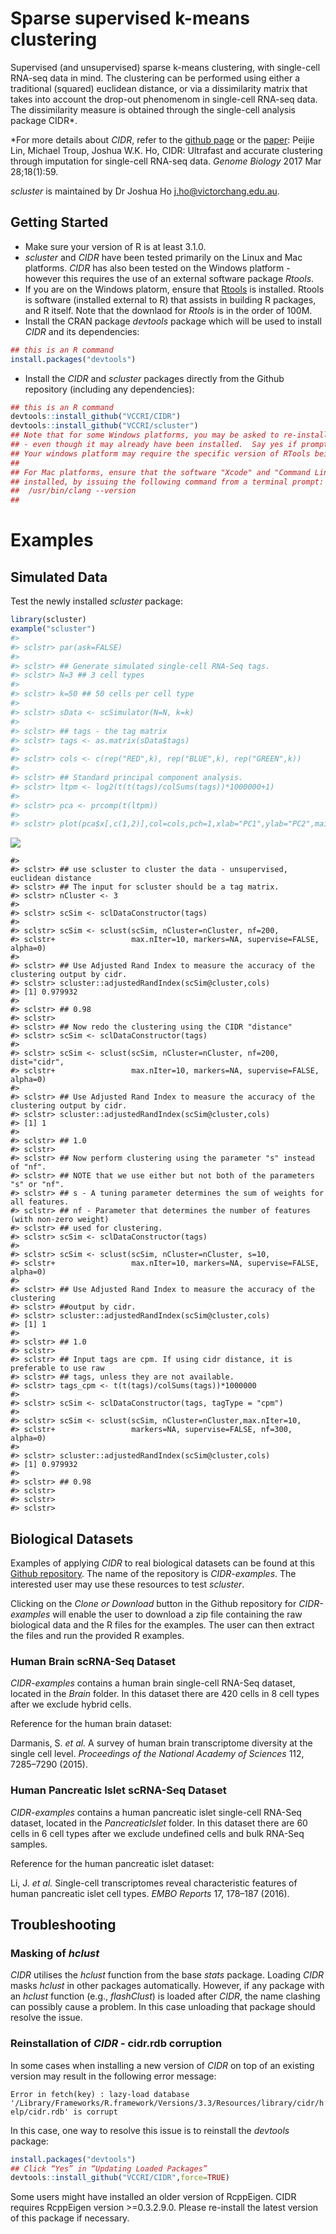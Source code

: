 
<!-- README.md is generated from README.Rmd. Please edit that file -->
Sparse supervised k-means clustering
====================================

Supervised (and unsupervised) sparse k-means clustering, with single-cell RNA-seq data in mind. The clustering can be performed using either a traditional (squared) euclidean distance, or via a dissimilarity matrix that takes into account the drop-out phenomenom in single-cell RNA-seq data. The dissimilarity measure is obtained through the single-cell analysis package CIDR\*.

\*For more details about *CIDR*, refer to the [github page](https://github.com/VCCRI/CIDR) or the [paper](https://genomebiology.biomedcentral.com/articles/10.1186/s13059-017-1188-0): Peijie Lin, Michael Troup, Joshua W.K. Ho, CIDR: Ultrafast and accurate clustering through imputation for single-cell RNA-seq data. *Genome Biology* 2017 Mar 28;18(1):59.

*scluster* is maintained by Dr Joshua Ho <j.ho@victorchang.edu.au>.

Getting Started
---------------

-   Make sure your version of R is at least 3.1.0.
-   *scluster* and *CIDR* have been tested primarily on the Linux and Mac platforms. *CIDR* has also been tested on the Windows platform - however this requires the use of an external software package *Rtools*.
-   If you are on the Windows platorm, ensure that [Rtools](https://cran.r-project.org/bin/windows/Rtools/) is installed. Rtools is software (installed external to R) that assists in building R packages, and R itself. Note that the downlaod for *Rtools* is in the order of 100M.
-   Install the CRAN package *devtools* package which will be used to install *CIDR* and its dependencies:

``` r
## this is an R command
install.packages("devtools")
```

-   Install the *CIDR* and *scluster* packages directly from the Github repository (including any dependencies):

``` r
## this is an R command
devtools::install_github("VCCRI/CIDR")
devtools::install_github("VCCRI/scluster")
## Note that for some Windows platforms, you may be asked to re-install RTools
## - even though it may already have been installed.  Say yes if prompted.
## Your windows platform may require the specific version of RTools being suggested.
##
## For Mac platforms, ensure that the software "Xcode" and "Command Line Tools" are
## installed, by issuing the following command from a terminal prompt:
##  /usr/bin/clang --version
##
```

Examples
========

Simulated Data
--------------

Test the newly installed *scluster* package:

``` r
library(scluster)
example("scluster")
#> 
#> sclstr> par(ask=FALSE)
#> 
#> sclstr> ## Generate simulated single-cell RNA-Seq tags.
#> sclstr> N=3 ## 3 cell types
#> 
#> sclstr> k=50 ## 50 cells per cell type
#> 
#> sclstr> sData <- scSimulator(N=N, k=k)
#> 
#> sclstr> ## tags - the tag matrix
#> sclstr> tags <- as.matrix(sData$tags)
#> 
#> sclstr> cols <- c(rep("RED",k), rep("BLUE",k), rep("GREEN",k))
#> 
#> sclstr> ## Standard principal component analysis.
#> sclstr> ltpm <- log2(t(t(tags)/colSums(tags))*1000000+1)
#> 
#> sclstr> pca <- prcomp(t(ltpm))
#> 
#> sclstr> plot(pca$x[,c(1,2)],col=cols,pch=1,xlab="PC1",ylab="PC2",main="prcomp")
```

![](README-unnamed-chunk-4-1.png)

    #> 
    #> sclstr> ## use scluster to cluster the data - unsupervised, euclidean distance
    #> sclstr> ## The input for scluster should be a tag matrix.
    #> sclstr> nCluster <- 3
    #> 
    #> sclstr> scSim <- sclDataConstructor(tags)
    #> 
    #> sclstr> scSim <- sclust(scSim, nCluster=nCluster, nf=200, 
    #> sclstr+                 max.nIter=10, markers=NA, supervise=FALSE, alpha=0)
    #> 
    #> sclstr> ## Use Adjusted Rand Index to measure the accuracy of the clustering output by cidr.
    #> sclstr> scluster::adjustedRandIndex(scSim@cluster,cols)
    #> [1] 0.979932
    #> 
    #> sclstr> ## 0.98
    #> sclstr> 
    #> sclstr> ## Now redo the clustering using the CIDR "distance"
    #> sclstr> scSim <- sclDataConstructor(tags)
    #> 
    #> sclstr> scSim <- sclust(scSim, nCluster=nCluster, nf=200, dist="cidr",
    #> sclstr+                 max.nIter=10, markers=NA, supervise=FALSE, alpha=0)
    #> 
    #> sclstr> ## Use Adjusted Rand Index to measure the accuracy of the clustering output by cidr.
    #> sclstr> scluster::adjustedRandIndex(scSim@cluster,cols)
    #> [1] 1
    #> 
    #> sclstr> ## 1.0
    #> sclstr> 
    #> sclstr> ## Now perform clustering using the parameter "s" instead of "nf".
    #> sclstr> ## NOTE that we use either but not both of the parameters "s" or "nf".
    #> sclstr> ## s - A tuning parameter determines the sum of weights for all features.
    #> sclstr> ## nf - Parameter that determines the number of features (with non-zero weight) 
    #> sclstr> ## used for clustering.
    #> sclstr> scSim <- sclDataConstructor(tags)
    #> 
    #> sclstr> scSim <- sclust(scSim, nCluster=nCluster, s=10, 
    #> sclstr+                 max.nIter=10, markers=NA, supervise=FALSE, alpha=0)
    #> 
    #> sclstr> ## Use Adjusted Rand Index to measure the accuracy of the clustering 
    #> sclstr> ##output by cidr.
    #> sclstr> scluster::adjustedRandIndex(scSim@cluster,cols)
    #> [1] 1
    #> 
    #> sclstr> ## 1.0
    #> sclstr> 
    #> sclstr> ## Input tags are cpm. If using cidr distance, it is preferable to use raw 
    #> sclstr> ## tags, unless they are not available.
    #> sclstr> tags_cpm <- t(t(tags)/colSums(tags))*1000000
    #> 
    #> sclstr> scSim <- sclDataConstructor(tags, tagType = "cpm")
    #> 
    #> sclstr> scSim <- sclust(scSim, nCluster=nCluster,max.nIter=10, 
    #> sclstr+                 markers=NA, supervise=FALSE, nf=300, alpha=0)
    #> 
    #> sclstr> scluster::adjustedRandIndex(scSim@cluster,cols)
    #> [1] 0.979932
    #> 
    #> sclstr> ## 0.98
    #> sclstr> 
    #> sclstr> 
    #> sclstr>

Biological Datasets
-------------------

Examples of applying *CIDR* to real biological datasets can be found at this [Github repository](https://github.com/VCCRI/CIDR-examples). The name of the repository is *CIDR-examples*. The interested user may use these resources to test *scluster*.

Clicking on the *Clone or Download* button in the Github repository for *CIDR-examples* will enable the user to download a zip file containing the raw biological data and the R files for the examples. The user can then extract the files and run the provided R examples.

### Human Brain scRNA-Seq Dataset

*CIDR-examples* contains a human brain single-cell RNA-Seq dataset, located in the *Brain* folder. In this dataset there are 420 cells in 8 cell types after we exclude hybrid cells.

Reference for the human brain dataset:

Darmanis, S. *et al.* A survey of human brain transcriptome diversity at the single cell level. *Proceedings of the National Academy of Sciences* 112, 7285–7290 (2015).

### Human Pancreatic Islet scRNA-Seq Dataset

*CIDR-examples* contains a human pancreatic islet single-cell RNA-Seq dataset, located in the *PancreaticIslet* folder. In this dataset there are 60 cells in 6 cell types after we exclude undefined cells and bulk RNA-Seq samples.

Reference for the human pancreatic islet dataset:

Li, J. *et al.* Single-cell transcriptomes reveal characteristic features of human pancreatic islet cell types. *EMBO Reports* 17, 178–187 (2016).

Troubleshooting
---------------

### Masking of *hclust*

*CIDR* utilises the *hclust* function from the base *stats* package. Loading *CIDR* masks *hclust* in other packages automatically. However, if any package with an *hclust* function (e.g., *flashClust*) is loaded after *CIDR*, the name clashing can possibly cause a problem. In this case unloading that package should resolve the issue.

### Reinstallation of *CIDR* - cidr.rdb corruption

In some cases when installing a new version of *CIDR* on top of an existing version may result in the following error message:

`Error in fetch(key) : lazy-load database '/Library/Frameworks/R.framework/Versions/3.3/Resources/library/cidr/help/cidr.rdb' is corrupt`

In this case, one way to resolve this issue is to reinstall the *devtools* package:

``` r
install.packages("devtools")
## Click “Yes” in “Updating Loaded Packages”
devtools::install_github("VCCRI/CIDR",force=TRUE)
```

Some users might have installed an older version of RcppEigen. CIDR requires RcppEigen version &gt;=0.3.2.9.0. Please re-install the latest version of this package if necessary.
